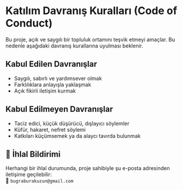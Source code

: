 # Katılım Davranış Kuralları (Code of Conduct)

Bu proje, açık ve saygılı bir topluluk ortamını teşvik etmeyi amaçlar. Bu nedenle aşağıdaki davranış kurallarına uyulması beklenir.

## Kabul Edilen Davranışlar

- Saygılı, sabırlı ve yardımsever olmak
- Farklılıklara anlayışla yaklaşmak
- Açık fikirli iletişim kurmak

## Kabul Edilmeyen Davranışlar

- Taciz edici, küçük düşürücü, dışlayıcı söylemler
- Küfür, hakaret, nefret söylemi
- Katkıları küçümsemek ya da alaycı tavırda bulunmak

## 📩 İhlal Bildirimi

Herhangi bir ihlal durumunda, proje sahibiyle şu e-posta adresinden iletişime geçilebilir:  
📧 `bugraburakuzun@gmail.com`

